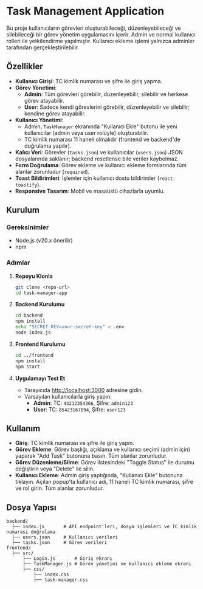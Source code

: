 # Task Management Application

Bu proje kullanıcıların görevleri oluşturabileceği, düzenleyebileceği ve silebileceği bir görev yönetim uygulamasını içerir. Admin ve normal kullanıcı rolleri ile yetkilendirme yapılmıştır. Kullanıcı ekleme işlemi yalnızca adminler tarafından gerçekleştirilebilir.

## Özellikler
- **Kullanıcı Girişi**: TC kimlik numarası ve şifre ile giriş yapma.
- **Görev Yönetimi**:
  - **Admin**: Tüm görevleri görebilir, düzenleyebilir, silebilir ve herkese görev atayabilir.
  - **User**: Sadece kendi görevlerini görebilir, düzenleyebilir ve silebilir; kendine görev atayabilir.
- **Kullanıcı Yönetimi**:
  - Admin, `TaskManager` ekranında "Kullanıcı Ekle" butonu ile yeni kullanıcılar (admin veya user rolüyle) oluşturabilir.
  - TC kimlik numarası 11 haneli olmalıdır (frontend ve backend'de doğrulama yapılır).
- **Kalıcı Veri**: Görevler (`tasks.json`) ve kullanıcılar (`users.json`) JSON dosyalarında saklanır; backend resetlense bile veriler kaybolmaz.
- **Form Doğrulama**: Görev ekleme ve kullanıcı ekleme formlarında tüm alanlar zorunludur (`required`).
- **Toast Bildirimleri**: İşlemler için kullanıcı dostu bildirimler (`react-toastify`).
- **Responsive Tasarım**: Mobil ve masaüstü cihazlarla uyumlu.

## Kurulum

### Gereksinimler
- Node.js (v20.x önerilir)
- npm

### Adımlar
1. **Repoyu Klonla**
   ```bash
   git clone <repo-url>
   cd task-manager-app
   ```

2. **Backend Kurulumu**
   ```bash
   cd backend
   npm install
   echo "SECRET_KEY=your-secret-key" > .env
   node index.js
   ```

3. **Frontend Kurulumu**
   ```bash
   cd ../frontend
   npm install
   npm start
   ```

4. **Uygulamayı Test Et**
   - Tarayıcıda [http://localhost:3000](http://localhost:3000) adresine gidin.
   - Varsayılan kullanıcılarla giriş yapın:
     - **Admin**: TC: `43212354366`, Şifre: `admin123`
     - **User**: TC: `85423167894`, Şifre: `user123`

## Kullanım
- **Giriş**: TC kimlik numarası ve şifre ile giriş yapın.
- **Görev Ekleme**: Görev başlığı, açıklama ve kullanıcı seçimi (admin için) yaparak "Add Task" butonuna basın. Tüm alanlar zorunludur.
- **Görev Düzenleme/Silme**: Görev listesindeki "Toggle Status" ile durumu değiştirin veya "Delete" ile silin.
- **Kullanıcı Ekleme**: Admin giriş yaptığında, "Kullanıcı Ekle" butonuna tıklayın. Açılan popup'ta kullanıcı adı, 11 haneli TC kimlik numarası, şifre ve rol girin. Tüm alanlar zorunludur.

## Dosya Yapısı
```
backend/
  ├── index.js       # API endpoint'leri, dosya işlemleri ve TC kimlik numarası doğrulama
  ├── users.json     # Kullanıcı verileri
  ├── tasks.json     # Görev verileri
frontend/
  ├── src/
      ├── Login.js       # Giriş ekranı
      ├── TaskManager.js # Görev yönetimi ve kullanıcı ekleme ekranı
      ├── css/
          ├── index.css
          ├── task-manager.css
```




